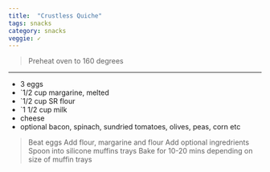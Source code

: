 ```yaml
---
title:  "Crustless Quiche"
tags: snacks
category: snacks
veggie: ✓
---
```


> Preheat oven to 160 degrees 

---

* 3 eggs 
* `1/2 cup margarine, melted
* `1/2 cup SR flour
* `1 1/2 cup milk
* cheese
* optional bacon, spinach, sundried tomatoes, olives, peas, corn etc

> Beat eggs
> Add flour, margarine and flour
> Add optional ingredrients
> Spoon into silicone muffins trays
> Bake for 10-20 mins depending on size of muffin trays 

